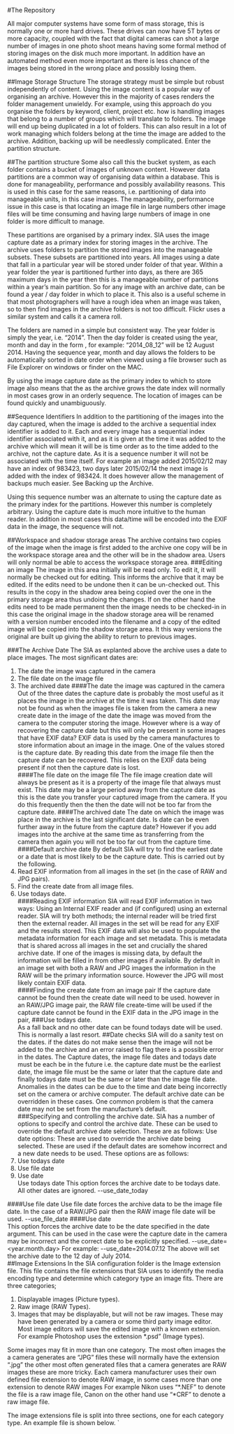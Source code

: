 #The Repository

All major computer systems have some form of mass storage, this is normally one or more hard drives. These drives can now have 5T bytes or more capacity, coupled with the fact that digital cameras can shot a large number of images in one photo shoot means having some formal method of storing images on the disk much more important. In addition have an automated method even more important as there is less chance of the images being stored in the wrong place and possibly losing them.

##Image Storage Structure
The storage strategy must be simple but robust independently of content. Using the image content is a popular way of organising an archive. However this in the majority of cases renders the folder management unwieldy. For example, using this approach do you organise the folders by keyword, client, project etc. how is handling images that belong to a number of groups which will translate to folders. The image will end up being duplicated in a lot of folders. This can also result in a lot of work managing which folders belong at the time the image are added to the archive. Addition, backing up will be needlessly complicated. Enter the partition structure.    

##The partition structure
Some also call this the bucket system, as each folder contains a bucket of images of unknown content. However data partitions are a common way of organising data within a database. This is done for manageability, performance and possibly availability reasons. This is used in this case for the same reasons, i.e. partitioning of data into manageable units, in this case images. The manageability, performance issue in this case is that locating an image file in large numbers other image files will be time consuming and having large numbers of image in one folder is more difficult to manage.

These partitions are organised by a primary index. SIA uses the image capture date as a primary index for storing images in the archive. The archive uses folders to partition the stored images into the manageable subsets. These subsets are partitioned into years. All images using a date that fall in a particular year will be stored under folder of that year. Within a year folder the year is partitioned further into days, as there are 365 maximum days in the year then this is a manageable number of partitions within a year’s main partition. So for any image with an archive date, can be found a year / day folder in which to place it. This also is a useful scheme in that most photographers will have a rough idea when an image was taken, so to then find images in the archive folders is not too difficult.
Flickr uses a similar system and calls it a camera roll.
 
The folders are named in a simple but consistent way. The year folder is simply the year, i.e. “2014”. Then the day folder is created using the year, month and day in the form <year>_<month>_<day>, for example: “2014_08_12” will be 12 August 2014. Having the sequence year, month and day allows the folders to be automatically sorted in date order when viewed using a file browser such as File Explorer on windows or finder on the MAC. 

By using the image capture date as the primary index to which to store image also means that the as the archive grows the date index will normally in most cases grow in an orderly sequence.
The location of images can be found quickly and unambiguously. 

##Sequence Identifiers
In addition to the partitioning of the images into the day captured, when the image is added to the archive a sequential index identifier is added to it. Each and every image has a sequential index identifier associated with it, and as it is given at the time it was added to the archive which will mean it will be is time order as to the time added to the archive, not the capture date.  As it is a sequence number it will not be associated with the time itself. For example an image added 2015/02/12 may have an index of 983423, two days later 2015/02/14 the next image is added with the index of 983424. It does however allow the management of backups much easier. See Backing up the Archive. 

Using this sequence number was an alternate to using the capture date as the primary index for the partitions. However this number is completely arbitrary. Using the capture date is much more intuitive to the human reader. In addition in most cases this data/time will be encoded into the EXIF data in the image, the sequence will not. 

##Workspace and shadow storage areas
The archive contains two copies of the image when the image is first added to the archive one copy will be in the workspace storage area and the other will be in the shadow area. Users will only normal be able to access the workspace storage area.
###Editing an image
The image in this area initially will be read only. To edit it, it will normally be checked out for editing. This informs the archive that it may be edited. If the edits need to be undone then it can be un-checked out. This results in the copy in the shadow area being copied over the one in the primary storage area thus undoing the changes. If on the other hand the edits need to be made permanent then the image needs to be checked-in in this case the original image in the shadow storage area will be renamed with a version number encoded into the filename and a copy of the edited image will be copied into the shadow storage area. It this way versions the original are built up giving the ability to return to previous images.
      
###The Archive Date
The SIA as explanted above the archive uses a date to place images. The most significant dates are:
1.	The date the image was captured in the camera
2.	The file date on the image file
3.	The archived date
####The date the image was captured in the camera
Out of the three dates the capture date is probably the most useful as it places the image in the archive at the time it was taken. This date may not be found as when the images file is taken from the camera a new create date in the image of the date the image was moved from the camera to the computer storing the image. However where is a way of recovering the capture date but this will only be present in some images that have EXIF data? EXIF data is used by the camera manufactures to store information about an image in the image. One of the values stored is the capture date. By reading this date from the image file then the capture date can be recovered. This relies on the EXIF data being present if not then the capture date is lost.   
####The file date on the image file
The file image creation date will always be present as it is a property of the image file that always must exist. This date may be a large period away from the capture date as this is the date you transfer your captured image from the camera. If you do this frequently then the then the date will not be too far from the capture date.
####The archived date
The date on which the image was place in the archive is the last significant date. Is date can be even further away in the future from the capture date? However if you add images into the archive at the same time as transferring from the camera then again you will not be too far out  from the capture time.
####Default archive date
By default SIA will try to find the earliest date or a date that is most likely to be the capture date. This is carried out by the following.
1.	Read EXIF information from all images in the set (in the case of RAW and JPG pairs).
2.	Find the create date from all image files.
3.	Use todays date.   
####Reading EXIF information
SIA will read EXIF information in two ways: Using an Internal EXIF reader and (if configured) using an external reader. SIA will try both methods; the internal reader will be tried first then the external reader.  All images in the set will be read for any EXIF and the results stored. This EXIF data will also be used to populate the metadata information for each image and set metadata. This is metadata that is shared across all images in the set and crucially the shared archive date.  If one of the images is missing data, by default the information will be filled in from other images if available. By default in an image set with both a RAW and JPG images the information in the RAW will be the primary information source. However the JPG will most likely contain EXIF data.  
####Finding the create date from an image pair
If the capture date cannot be found then the create date will need to be used. however in an RAW/JPG image pair, the RAW file create-time will be used if the capture date cannot be found in the EXIF data in the JPG image in the pair,
###Use todays date.   
As a fall back and no other date can be found todays date will be used. This is normally a last resort. 
##Date checks
SIA will do a sanity test on the dates. if the dates do not make sense  then the image will not be added to the archive and an error raised to flag there is a possible error in the dates. The Capture dates, the image file dates and todays date must be each be in the future i.e. the capture date must be the earliest date, the image file must be the same or later that the capture date and finally todays date must be the same or later than the image file date.
Anomalies in the dates can be due to the time and date being incorrectly set on the camera or archive computer. The default archive date can be overridden in these cases. One common problem is that the camera date may not be set from the manufacture’s default.      
###Specifying and controlling the archive date.
SIA has a number of options to specify and control the archive date. These can be used to override the default archive date selection. These are as follows:
Use date options:
These are used to override the archive date being selected. These are used if the default dates are somehow incorrect and a new date needs to be used. These options are as follows:
1.	Use todays date
2.	Use file date
3.	Use date  
Use todays date
This option forces the archive date to be todays date. All other dates are ignored.
--use_date_today

####Use file date
Use file date forces the archive data to be the image file date. In the case of a RAW/JPG pair then the RAW image file date will be used.
--use_file_date
####Use date  
This option forces the archive date to be the date specified in the date argument. This can be used in the case were the capture date in the camera may be incorrect and the correct date to be explicitly specified.
--use_date=<year.month.day>
For example:
--use_date=2014.07.12
The above will set the archive date to the 12 day of July 2014.  
##Image Extensions
In the SIA configuration folder is the Image extension file. This file contains the file extensions that SIA uses to identify the media encoding type and determine which category type an image fits. There are three categories;
1.	Displayable images (Picture types). 
2.	Raw image (RAW Types).
3.	Images that may be displayable, but will not be raw images. These may have been generated by a camera or some third party image editor. Most image editors will save the edited image with a known extension. For example Photoshop uses the extension *.psd” (Image types).

Some images may fit in more than one category. The most often images the a camera generates are “JPG” files these will normally have the extension “.jpg” the other most often generated files that a camera generates are RAW images these are more tricky. Each camera manufacturer uses their own defined file extension to denote RAW image, in some cases more than one extension to denote RAW images For example Nikon uses “*.NEF” to denote the file is a raw image file, Canon on the other hand use “*CRF” to denote a raw image file.

The image extensions file is split into three sections, one for each category type. An example file is shown below.
`
<!-- Raw image (RAW Types)-- > 
Dng=raw,Adobe Digital Negative
NEF=raw,Nikon RAW
CRF=raw,Canon RAW

<!-- Images that may be displayable, but will not be raw images. (Image types) -- > 
Bmp=img,Bitmap
Jpg=img,Joint Photograohic Experts Group

<!-- Displayable images (Picture types) -- > 
Gif=pic,Graphics Interchange Format
Jpg=img,Joint Photograohic Experts Group
`

As new extensions are created by camera manufactures and photo editor authors, then this file may be update to reflect the new changes. 

##Managed and un-managed images
SIA provides managed and un-manage versions of each image in the archive. Images for each type are stored to different separate areas. The managed image is stored within the archive. the un-managed images are stored in an area that is easily accessible to the user.   
When a new image is added to the archive it becomes managed.  SIA will assign a unique number to the image and tracked within the archive and is normally not viewable by anyone. At the same time the image is added a viewable/editable version is also added in the un-managed area. The user of the archive is able to view and edit the un-managed images even delete them with no impact on the archive. This un-managed images can be refreshed from the managed images at any time. The managed version on the other hand should never be accessed by the user and must never be modified. If an un-managed image is edited and the changes need to be archived, then the images can be checked-in to the archive. When the image is checked-in a copy of the unmanaged image is placed in the managed area of the archive with a version number as part of the file name. This will prevent the original version of the image not to be over written and identify the new version. A unique number is then added and the new image is tracked within the archive.
##Backing up and Mirroring
When a managed image is added to the archive all mirrors automatically updated with the new image. This ensures that more than one copy of the managed image exists in almost real-time.
When backing-up to off-line media such as Blu-Ray as each unique image is added to the archive   

##Database support for metadata in SIA
Once the metadata for each image has been captured some means of storing and accessing that data needs to be found. The metadata lends itself to a number of methods for both accessing and the storage of the metadata information.
SIA supports three types of storage:
1.	XML files
2.	CSV files
3.	SQLite database
Each has advantages and disadvantages. Using the three methods can help to mitigate some of the disadvantages and support other storage methods and access methods. Each will be described in detail in the following sections.
###XML files
XML stands for Extensible Mark-up Language (XML). This is a mark-up language that defines a set of rules for encoding documents in a format that is both human readable and machine readable i.e. readable by a computer. The standard for XML is defined in the XML 1.0 Specification produced by the World Wide Web Consortium (W3C). This format can be easily converted into HTML web pages. This conversion is common, so common that tools such as XSL parses have been developed to make the process easier.
There disadvantage is that they are slow to search as each file will need to be opened, read and closed. An archive will have a large number of files to read thus a time consuming process compared to accessing a database to carry out a similar search.  
T####he XML Database
This essentially is a collection of XML files placed in folders in a consistent way. This allows the XML files to be accessed effectively. Any software tool using the XML files will be able to do so by following the access rules.
These rules are as follows:
Each image has a XML file with its metadata. This will always contain the identification information for the image. The file name for the XML file is the full filename with extension plus “.xml”. For example: the image file “DSC_1234.jpg” will have a xml called “DSC_1234.jpg.xml”. The image set will also have an XML metadata file, the will a file name of the main image filename without the extension. For example: the image “DSC_1234” will have a xml file called “DSC_1234.xml”.
These xml file will be stored in the day folder in which the image resides. Each day folder will contain a folder called “.metadata” the dot at the start makes the folder hidden. Under this folder will be another folder called xml under this folder the xml files will be stored.

###CSV files
CSV file are a comma separated value (CSV) files. Also the format may be called character separated values, because the separator character does not have to be a comma, this is the case of SIA. The files stored tabular date in plain text form. CSV file can be imported into both spread sheet applications such as Excel and databases such as Access. This includes importantly SQLite; CSV files can be used to provide a backup for SQLite.
####The CSV Database
 The CSV file database, like the XML database is a collection of plain files. In this case CVS Formatted files. Unlike XML there will be one file per set of Metadata attributes for the day set of images. Each image attributes will be contained in one line in the CSV file. The sets of attributes will be connected by a sequence number which is the first field in each row. If a set of attributes are not available then they an entry with the sequence identification is added but the value can be blank. So in each day folder will contain a CSV folder under the metadata directory. This CSV folder will contain the following data sets:  
1.	File Properties
2.	Asset Properties
3.	Camera Information
4.	Copyright Properties
5.	GPS Properties
6.	Media Properties
Each data set will be contained in one CSV file. The data sets contained in the CSV files will reflect the same data held in the SQLite tables. 

###SQLite database
SQLite is an open source database that is used in both large and small systems. Adobe uses it for Lightroom. Lightroom is Adobe’s archiving application. Another user of SQLite is the programing language Python. A SQLite database can be easily access using python. As this database is popular and completely free unlike a number of other databases it has a large following.  The main advantage of a database is that the data it holds can be searched and sorted much quicker than a flat file database. Data can be queried using SQL and applications can be made to use the data quickly. The disadvantages is that the database system are more complex to setup. Damage to a database affects virtually all the systems using it.
##Sequence Identifiers
 Each image in the archive is uniquely identified by a sequence number. This is then used to cross reference images within the databases. The databases generate this number to two ways, the SQLite database will generate this number as a unique number primary number key in the Asset Properties table. All other tables in the database will then contain this number as their primary key. Each image in the database must be referenced in the Asset Properties table all other tables it can be optional. The Asset Properties table will contain the full path to the image in the archive and an index that performs the reverse in that given an image path it will return the sequence number.

In the case of the SQLite database, the database can generate this unique sequence number and carry out the indexing into the other tables and maintain a link to the actual image in the archive. Flat File database such as the XML and CVS databases cannot do this directly. The reason being is  that that there is a set of CSV files per day and the sequence numbers are generated at the time the image is placed in the archive not the date the image was take. The sequence numbers are not guaranteed to be in any order.  To solve this problem SIA maintains a file based sequence number lookup. Given a sequence number the lookup will return the full archive path. To carry out the reverse, you will start with the archive so the folder the correct CSV is known the Asset Properties CSV file will be ion image file name order so finding the sequence file number is trivial.
##Archive integrity
One main function of an image archive is to safe guard the images within it. The archive can be damaged either intentionally or unintentionally at any time. If damage is done to the archive, the first thing for the archive to do is to inform you, the user, as soon as possible that the damage has taken place. The next thing is to inform you what damage has been done, then lastly help you fix the damage.
 
SIA has mechanisms to monitor the integrity of the archive by recording the times that images are modified. In addition maintains a file map of the archive with both a CRC and MD5 checksums of each file in the archive. If the file map of the archive does not match the contents of the archive then these differences can be listed. Sometime these differences are relatively harmless, such as an image being modified without being marked as checked-out; on the other hand whole years’ worth of images may be missing. The file map will highlight this change. From the users point of view missing a year may not be seen until images from that year are needed, along period time may have passed before the damage may be apparent.  Once the damage is identified a file list of damaged or missing files can be generated and the archive can be repaired from an archive mirror by copying the file back into the archive. A full integrity check can then be made of archive to verify that the repair was successful.  
##Hook scripts
A hook script is a program triggered by an archive repository event , such as an image being about to be processed  to be put into the  archive. This is for example a point where if the image say a RAW  type then a picture type may be generated so both can be archived as a RAW/Picture pair.

##Backups
Backups are an important part of the workflow in that they help to under pin the integrity of the archive. Depending on the value placed on the images in the archive, ideally at least three backups copies of the photos, so if one backup is lost, two backups remain. This comes from safety critical system where all critical system is in triplicate. If one system fails two are still operational. In the case of an aircraft, all critical system is in sets of three, if one system is lost two remain. The aircraft is not relying on one system. One system is in use and one system is a backup. It the aircraft flies without the backup if the system in use fails then this may lead to disaster. The same is true for the integrity of the archive. Another consideration is the location of the backups and time between backups.
##Backup location
The location of the backups is a consideration when creating a backup system. The metaphor “having all ones eggs in one basket” is a good one.  If the entire backup sets and the computer containing the archive is lost say by a fire or stolen is in one location. Having another set of backups is a prudent strategy.  This normal case for backups and so are characterised into to two sets:

1.	On-site - Backups are normally in the same location of the computer containing the archive.

2.	Off-site - Backups are normally not in the same location of the computer containing the archive.

###On-site Backups 
On-site backups (direct backups) are normally quickly available to use in the case of a failure in the integrity of the archive. These are the first line of backups. These backups are normally hard disks that mirror the main archive. These are not part of a RAID system but run alongside the RAID. A RAID system can run without any support from SIA and is part of the archive computers hard disk system. Using a RAID system is useful in insuring the integrity of the primary archive hard drive, however it cannot guard against accidental data corruption.
The direct mirror disk can be a second hard disk,  USB disk or a network disk, it is does need to be quite fast and available at all times the main archive is available.  
###Off-site Backups
Off-site Backups (indirect backups) are normally not as quickly available.  If the entire backup and the computer containing the archive is lost. Then the second line of backups will remain to re-build the archive. This is easily achievable using a cloud backup system. This requires the internet to be available. The data it transmitted to a remote hard disk. As the internet is much slower than a local hard drive the data is sent at a slower rate than a direct mirror disk and the data is sent indirectly to the remote drive. 
####Off-line backups
These are backups that are not available directly. The archive data is contained on Off-line such as Tapes, DVDs or Blu-ray. The data will need to be copied back on to the on-line system in order to use. This is a third line of backups and slow to recover the data but is used for archiving and the last stop disaster recovery. However this form of backing up the archive may be the most reliable in that the media can be the most robust. For example Blu-ray disks can have a data retention time of tens of years.
SIA backup support
SIA supports both direct and in-direct backups as part of the normal workflow of placing an image in the archive. As each image is added to the main archive it is also copied into the direct backup and indirect targets. Off-line media is handled separately
##SIA Online backups
SIA provides the facilities for online backup thought the use of data mirrors. A data mirror provides a complete copy of a set of data. Then as the target set of data changes so the changes are reflected in the mirrored data in near real time. The data set changes are synchronised with the mirror.

The Mirror provided by SIA is not a true mirror as a true data mirror is the replication of logical disk volumes onto separate physical hard disks in real time to ensure continuous availability of the data using physical hardware. It is most commonly used in RAID 1 where two physical hard disks mirror each other. The user can be unaware that the data is being mirrored and in the case of a disk failure, the failed disk is replaced with a new one and the mirror is re-established by the good disk copying all the data to the new disk until all the data is back in sync.    
The type of mirror provided by SIA is known as file shadowing. This type of mirroring operates at the file level and needs no additional hardware. As the files in the target data set changes the changes are reflected in the file mirror. The target date in this case is the Image Archive and the data set is the entire archive. The archive can be then mirrored on another disk so if the main disk becomes faulty the archive is safely contained in the file mirror. Once the faulty disk is repaired or another location is found for the primary archive then the archive can be restored from the mirror by simply copying the files back into position relative to the root archive folder.
Recovery point object
Recovery point object or RPO is defined as the maximum tolerable period in which data might be lost from an IT service due to a major incident. In the context of the archive it is the time taken to re-sync the mirrors. 
Synchronous and Asynchronous Mirrors
This refers to how the data is written to the mirror. A Synchronous mirror is where as each file is copied into the Archive it is also written to the mirror. This reduces the RPO to the time taken to write the file copy to the mirror. The only better RPO time would be if the primary Archive is located on a mirrored disk where the RPO will be almost zero.  The down side is that the location of the mirror must have fast write times and always available. It the data cannot be written then the archive will stall i.e. the current archive operation will not complete until the mirror is able to write the file. This means a second hard drive is probably the best option for this type of mirror.
An Asynchronous mirror is updated periodically. The period may be within seconds; however the process that copies the files will not be the process controlling the archive. If the copy process stalls then the archive is unaffected. When the copy process is resumed then the process will needs to catch up the copying operation until the files are back in sync.
###Direct and Indirect Mirrors       
This refers to how the data is written. A direct mirror writes the data directly to the mirror. An indirect mirror will have the data written to a staging folder so the data can be read asynchronously to be then written to the mirror. This method is like a print queue where the print jobs are queued for printing on the printer. The printer is a show device so the queue is there so users can print out a document then carries on working while the printer is printing. Once the print job completes the document can be delivered to the user. SIA supports internet and intranet based mirrors, the internet is not as fast as a hard drive so like the printer files written across the internet need to be queued in a staging area. An Synchronous write from the archive can be used to write the file to be mirrored to the staging area as this is a fast operation. However the process reading it from the staging area to the remote mirror can take as much time as needed. The down side is that the remote mirror cannot be synchronised as quickly as an On-Site local mirror.   
###SIA backup support
SIA supports both direct and in-direct backups as part of the normal workflow of placing an image in the archive. As each image is added to the main archive it is also copied into the direct backup and indirect targets. Off-line media is handled separately. 
###Direct backups
SIA only needs the destination folder on the hard drive of where the mirror is to be placed. Whenever a new image is added SIA automatically copied the image and associated files to the direct mirrors. This increases the time to archive an image but guarantees the mirror is up-to-date.
###Indirect backups
Indirect mirrors are slightly different; each indirect mirror is associated with a staging folder. This folder acts as a temporary store for the images. The images are copied by SIA automatically to a staging folder along with information as to the location in the indirect mirror of where the image is located.  A second process then transfers the images and associated files indirectly to the indirect mirror using the location information. This acts as a buffer between the copying from the archive and potently moving over the internet at a much slow speed. In Addison if the internet is not available then the indirect updates can be resumed when the internet 
###Off-line backups
An off-line backup is here the media containing the backup data is not immediately available. This normally refers to tape backups but can also refer to CD, DVD or Blu-ray and additionally USB hard drives.
###Backup spanning
The backup media may or may not span the entire archive. for example a large USB  hard drive may easily contain the complete backup of the archive, however a DVD or even a Blu-ray probably not contain the complete backup necessitating a set of media to span the entire backup data set. This set of media is generally called a Volume Set. Each an item of media such as a DVD is called a Volume and labelled sequentially from 1 to the maximum required to contain the backup. SIA provides a method generating a volume set using temporary hard disk space to generating the volumes to then be copied on the target media.

For example, if you have an archive covering 340 Giga Bytes of storage. To create a Blu-ray set of archival disks will require 14 25 Gb Blu-ray Disks or 7 50 Gb Blu-ray Disks.  A hard Disk with at least 340 Gigi bytes is requited to create a staging area for the Volume set.
From the command line enter the following:
`
siasdmin –backup –all –archive=”c::\images” –target=”c:\temp\backups”
'
### Metadata and System Data backed-up
In order to reliably restore an archive from a backup all key information needs to be backed-up however some data need not be backed up as it is regenerated by the archive as part of the restoration process.
Data needing to be backed up:

1.	All Images including the version set.

2.	All metadata.

3.	All Image change history.

Optional data such as summary logs can also be backed-up this will include the following:

1.	Summary and details session logs

2.	Application logs.

System Data, This is data that the system needs to operate is the same manner as before the system was backed-up then the backed-up data applied in the restoration process.
Indexed back-ups
All the images in the archive are indexed using an incrementing sequence Number. The first image has an index of 0 (zero) the next is 1 (one) etc. These will therefore increment in ascending order over time. This enables backups to backup    
Backing-up using the  

##Verification
When the files are copied to the mirror SIA can verify that the file was successfully copied to the mirror and that the CRC checksums on both files agree. However, if the coping of files is carried out by a second process then that process must also carry out the verification operation as it has control of the mirroring activity. To help these processes, SIA provides the size, modification date and the CRC as part of the data passed in the staging area.
Backup Configuration   
This section details how the backup mirror options can be tailored to your requirements. These options are contained in a configuration file located in the SIA configuration folder. This file is named “mirror.dat”
The configuration file can contain a number of mirrors each of which is identified by a name. This name is then followed by a list of comer separated options. These are as follows:

1.	Direct or Indirect (direct|indirect)
This will switch between direct or indirect copying of files.

2.	The path to the mirror or staging area
This will be where the root folder of the mirrored archive or the root staging folder.

3.	Mirror type (mirror|stage)
This will switch between a direct mirror of the archive or a staged copy of the archive.

4.	Verify (on|off)
Whether the files passed to the staging area or mirror are verified that there are copied correctly without error. 

An example mirror will look like the following:
Secondary=direct,/backup/archive001,mirror,true
In this case:
 The name of the mirror is Secondary
The mode of mirroring is direct writes
The path is to a backup disk called backup and the root of the archive is Archive001
The type of mirror is a standard file mirror
Verification is on.

##Mirror commands
In order to manage the Mirrors a number of commands are available to carry out action on mirrors, these are as follows:
###Initialise Mirror
This command is used to initialise a mirror. When a mirror is defined in the configuration it will be empty. In order to get the Mirror in sync with the Master archive then the Mirror needs to be initialised. This command provides that function.
sia –mirror_initialise=<mirror name>
###Verify Mirror
This command is used to verify that a mirror is in sync with the master archive
CheckDisk
History    

##Versioning	
One common task to be carried out in digital photography is to edit images. This may be to remove spots on the image or may be to enhance it in some way. There may in the future a need to go back to the original or a version (revision) of an image. This will likely be the case if you have watermarked images in order to safeguard them then putting them up on the web.  In the future you will probably need to go back to the un-watermarked version in order to view these images without the watermark. This is where a version (or revision) control system comes in.
A Version control system is a system that tracks incremental versions of files, in this case image files. This image is placed in the archive system (added) which will be the original version. When you need to make a change you tell the system you wish to edit an image. You do this by checking the image out of the archiving system. The command is normally “checkout” or “get”; this will mark the images as being edited. If you or someone else tries to check the image out the system again it will report that it’s checked out for editing. This prevents two versions being edited simultaneously from the same image. When you have finished editing you use the command “checkin” or put; this will tell the system that editing is finished and you wish to put the image back into the system.  The system will make the last current image a new version and the newly edited version the current version. If you make a mistake and wish to un-edit the image the command “uncheck” or “unget”; will replace the edited version with the last unedited version thus undoing your edits. To get an old version you can use “chechout” followed by the version number.  
SIA  Revision Management
SIA versions image in the way described above:  To edit an image you will need to check it out. The command “checkout” will create a new temporary version in the hidden data folder. This makes sure there are at least two copies of the original version.  You can then edit the image. Once finished editing to add the new version into the system you need to check it in using the “checkin” command.  SIA creates the new version 
A Version control system is a system that tracks incremental versions of files, in this case image files. This image is placed in the system (added) which will be the original version. When you need to make a change you tell the system you wish to edit an image. You do this by checking the image out. The command is “checkout” or “co” is the shorthand does this; this will mark the images as being edited. If you or someone else tries to check the image out the system again it will report that it’s checked out for editing. This prevents two versions being edited simultaneously from the same image. When you have finished editing you use the command “checkin” or “ci” for shorthand, this will tell the system that editing is finished and you wish to put the image back into the system.  The system will make the last current image a new version and the newly edited version the current version. If you make a mistake and wish to un-edit the image the command “uncheck” or “uc” will replace the edited version with the last unedited version thus undoing your edits.
Viewing versions
Versions of an image can as a last resort in the data folder under a second folder labelled the same as the image filename. For example; an image name of “DSC_1325.jpg” with two  version of the image; will have a corresponding folder name “.data/DSC_1325.jpg containing DSC_1325[1].jpg and the current image will be in “.data with a filename DSC_1325.jpg. If then only one version of an image then the versions folder will not exist.    
Revision History
Your SIA repository is like a time machine. It keeps a record of every change ever committed and allows to the explore this history by examining previous versions of images as well as the metadata associated with them.
SIA Revision History
SIA provides two methods of viewing this history. The first is a general activity log of all the changes made on the images in archive. These changes  are also known as Events. The second is a log of events on a per image bases.
Note the history log is separate from the application event log. The application event log is more of a means of tracking how the SIA application is functioning. The history logs are focused on the images themselves. The application log will however overlap by logging actions preformed on images.   
The History is contained in CSV files which can be easily imported into a spread sheet application.  The general activity log is also used by SIA way of catching up changes, if a remote mirror is not contactable for a long period of time and the staging folder becomes full the archive will need to catch up with the possibly of a large number of files to be transfer to the mirror when it does come back on line. 
The general history log will over time become large so to manage this the general history log will be split into a daily log, and if the daily log grows too large then the daily log will be split into smaller file will a number appended to the end. These will take the form:
 hist<year><month><day>_<number>.log  
For example a log created on 23 09 2014 will be:
Hist20140923_1.log
The image history logs will hopefully not grow too large so will be contained in a single file with the image name simply encoded within it.  The encoding will simply take the image file and append “.hst” on the end. For example the file DSC_1276.jpg will have a history file of DSC_1276.jpg.hst. These history files will be contained in the “.metadata” folder within the image folder. 



Appendix A
Support Tools
These tools are designed to support the main SIA.
idxlookup
This is a command line tool that is used to return a sequence number or set of sequence numbers given one or more image paths. 
Imagelookup 
This is a command line tool that is used to return one or more image paths given one or more sequence numbers.  
Appendix B
Image Properties
File Properties
These properties are attributes of the image file. There may be more than one image file in the group therefore these properties are unique to the file. The Metadata ID and Group Id connect the Image file to the Image Group and Metadata. All the properties are obligatory. The values are generated automatically by SIA.
1.	Image Id 		
2.	Filename	
3.	File path	
4.	Original Name
5.	Unique Id
6.	Media Type
7.	Md5
8.	CRC
9.	File Size
10.	Date Create
11.	Date Modified
12.	Date Added
13.	Metadata Id
14.	Group ID
Property description
This section describes the details of each of the file properties. 
Image Id
This is the unique image identifier. This also is the sequence number for the image is the database.
Filename
This is the current images files achieved file name. this may not be the original name.	
File path
This is the relative path to the image into the archive. This path is relative to the archives root folder.
Original Name
This is the image file original file name. This name is normally the name given to it by the camera. 
Unique Id
This is the images unique id, also called the UUID (Universally unique identifier).
Media Type
This is the media type i.e. RAW, JPG TIFF etc.
Md5
The MD5 hash value checksum. This is used to verify the data integrity of the image. If the image is changed intentionally or unintentionally the hash value will change. 
CRC
This is also used to verify the data integrity of the image. This is quicker but less rigorous.
File Size
The size in bytes, of the image file.
Date Create
The date the file was created.
Date Modified
The date the file was last modified.
Date Added
The date added to the archive.
Metadata Id
The unique key into the metadata associated with this image file.
Group ID
The unique key into the group information associated with this image file.
Asset Properties
1.	Metadata Id
2.	Title
3.	Label
4.	Rating
5.	Tags
6.	Comment
7.	Date Create
8.	Date Modified
9.	Date Added
10.	Description
Metadata Id
Title
Label
Rating
Tags
Comment
Date Create
Date Modified
Date Added
Description

Camera Information
1.	Metadata Id
2.	Maker
3.	Model
4.	Software
5.	Source URL
6.	EXIF Version
7.	Capture Date
8.	Exposure Program
9.	ISO Speed Rating
10.	Exposure Bias
11.	Exposure Time
12.	Aperture
13.	Metering Mode
14.	Light Source
15.	Flash
16.	Focal Length
17.	Sensing Method
18.	Digital Zoom
Metadata Id
Maker
Model
Software
Source URL
EXIF Version
Capture Date
Exposure Program
ISO Speed Rating
Exposure Bias
Exposure Time
Aperture
Metering Mode
Light Source
Flash
Focal Length
Sensing Method
Digital Zoom

Copyright Properties
1.	Metadata Id
2.	Author
3.	Copyright
4.	Usage Rights
5.	Copyright URL
Metadata Id
Author
Copyright
Usage Rights
Copyright URL

GPS Properties
1.	Metadata Id
2.	Latitude
3.	Longitude
4.	GPS Time Stamp
Metadata Id
Latitude
Longitude
GPP Time Stamp

Media Properties
1.	Metadata Id
2.	Width
3.	Height
4.	Resolution
5.	Depth
6.	View Rotation
7.	Sample Colour
8.	Page
9.	Colour Space
10.	Compression
11.	Primary Encoding
Metadata Id
Width
Height
Resolution
Depth
View Rotation
Sample Colour
Page
Colour Space
Compression
Primary Encoding
Appendix C
These keywords are the properties SIA
The keywords used by the metadata template files are as follows:
Asset Properties
Sequence Id
File name
File path
Original Name
Unique Id
Label
Rating
Media Type
MD5
CRC
File Size
Date Create
Date Modified
Date Added
Description

Camera Information
Sequence Id
Maker
Model
Software
Source URL
Exif Version
Capture Date
Exposure Program
ISO Speed Rating
Exposure Bias
Exposure Time
Aperture
Metering Mode
Light Source
Flash
Focal Length
Sensing Method
Digital Zoom
Media Properties
Sequence Id
Width
Height
Resolution
Depth
View Rotation
Sample Colour
Page
Colour Space
Compression
Primary Encoding
GPS Properties
Sequence Id
Latitude
Longitude
Altitude
Not in the source
GPS Time Stamp
Copyright Properties
Sequence Id
Copyright
Usage Rights
Copyright URL
